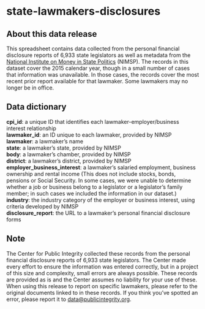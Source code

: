 # state-lawmakers-disclosures

## About this data release
This spreadsheet contains data collected from the personal financial disclosure reports of 6,933 state legislators as well as metadata from the [National Institute on Money in State Politics](https://www.followthemoney.org) (NIMSP). The records in this dataset cover the 2015 calendar year, though in a small number of cases that information was unavailable. In those cases, the records cover the most recent prior report available for that lawmaker. Some lawmakers may no longer be in office.


## Data dictionary
**cpi_id**: a unique ID that identifies each lawmaker-employer/business interest relationship  
**lawmaker_id**: an ID unique to each lawmaker, provided by NIMSP  
**lawmaker**: a lawmaker’s name  
**state**: a lawmaker’s state, provided by NIMSP  
**body**: a lawmaker’s chamber, provided by NIMSP  
**district**: a lawmaker’s district, provided by NIMSP  
**employer_business_interest**: a lawmaker’s salaried employment, business ownership and rental income (This does not include stocks, bonds, pensions or Social Security. In some cases, we were unable to determine whether a job or business belong to a legislator or a legislator’s family member; in such cases we included the information in our dataset.)  
**industry**: the industry category of the employer or business interest, using criteria developed by NIMSP  
**disclosure_report**: the URL to a lawmaker’s personal financial disclosure forms

## Note
The Center for Public Integrity collected these records from the personal financial disclosure reports of 6,933 state legislators. The Center made every effort to ensure the information was entered correctly, but in a project of this size and complexity, small errors are always possible. These records are provided as is and the Center assumes no liability for your use of these. When using this release to report on specific lawmakers, please refer to the original documents linked to in these records. If you think you’ve spotted an error, please report it to [data@publicintegrity.org](mailto:data@publicintegrity.org).

